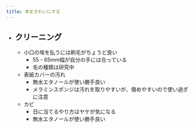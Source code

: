```yaml
---
title: 本をきれいにする
---
```

- ## クリーニング
  - 小口の埃を払うには刷毛がちょうど良い
    - 55 - 65mm幅が自分の手には合っている
    - 毛の種類は研究中
  - 表紙カバーの汚れ
    - 無水エタノールが使い勝手良い
    - メラミンスポンジは汚れを取りやすいが、傷めやすいので使い過ぎに注意
  - カビ
    - 日に当てるやり方はヤケが気になる
    - 無水エタノールが使い勝手良い
